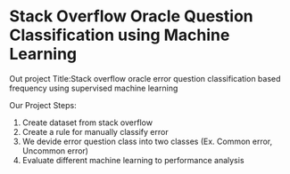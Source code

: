 # Stack Overflow Oracle Question Classification using Machine Learning 

Out project Title:Stack overflow oracle error question classification based frequency using supervised machine learning

Our Project Steps:
1. Create dataset from stack overflow
2. Create a rule for manually classify error
3. We devide error question class into two classes (Ex. Common error, Uncommon error)
4. Evaluate different machine learning to performance analysis
